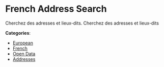 # French Address Search


Cherchez des adresses et lieux-dits.  Cherchez des adresses et lieux-dits



**Categories**:
- [European](https://github.com/apis-list/apis-list#european)
- [French](https://github.com/apis-list/apis-list#french)
- [Open Data](https://github.com/apis-list/apis-list#open-data)
- [Addresses](https://github.com/apis-list/apis-list#addresses)







